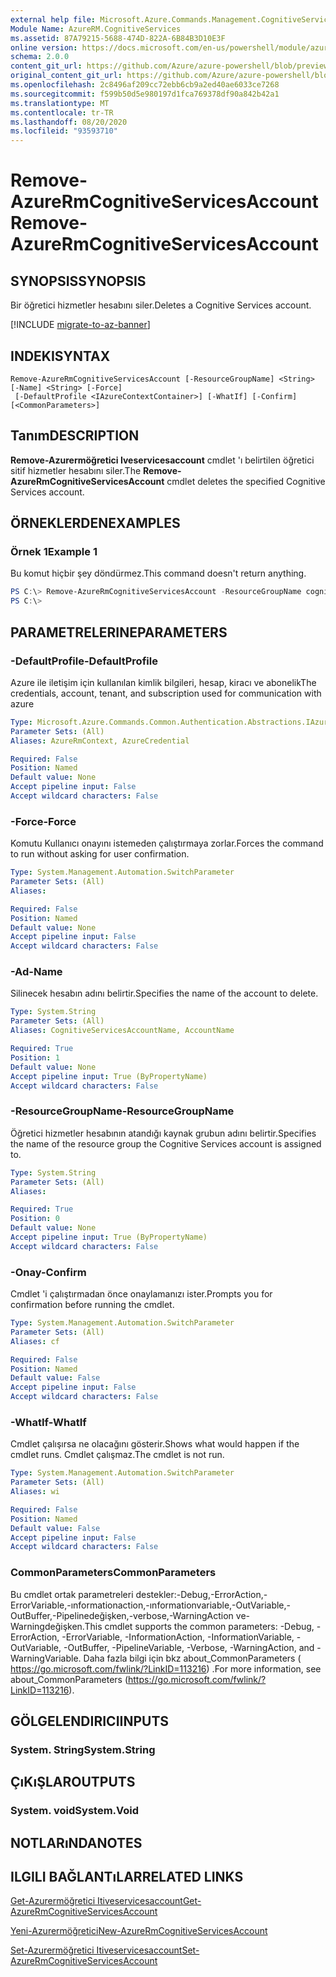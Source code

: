 ```yaml
---
external help file: Microsoft.Azure.Commands.Management.CognitiveServices.dll-Help.xml
Module Name: AzureRM.CognitiveServices
ms.assetid: 87A79215-5688-474D-822A-6B84B3D10E3F
online version: https://docs.microsoft.com/en-us/powershell/module/azurerm.cognitiveservices/remove-azurermcognitiveservicesaccount
schema: 2.0.0
content_git_url: https://github.com/Azure/azure-powershell/blob/preview/src/ResourceManager/CognitiveServices/Commands.Management.CognitiveServices/help/Remove-AzureRmCognitiveServicesAccount.md
original_content_git_url: https://github.com/Azure/azure-powershell/blob/preview/src/ResourceManager/CognitiveServices/Commands.Management.CognitiveServices/help/Remove-AzureRmCognitiveServicesAccount.md
ms.openlocfilehash: 2c8496af209cc72ebb6cb9a2ed40ae6033ce7268
ms.sourcegitcommit: f599b50d5e980197d1fca769378df90a842b42a1
ms.translationtype: MT
ms.contentlocale: tr-TR
ms.lasthandoff: 08/20/2020
ms.locfileid: "93593710"
---
```

# <span data-ttu-id="8a2d4-101">Remove-AzureRmCognitiveServicesAccount</span><span class="sxs-lookup"><span data-stu-id="8a2d4-101">Remove-AzureRmCognitiveServicesAccount</span></span>

## <span data-ttu-id="8a2d4-102">SYNOPSIS</span><span class="sxs-lookup"><span data-stu-id="8a2d4-102">SYNOPSIS</span></span>
<span data-ttu-id="8a2d4-103">Bir öğretici hizmetler hesabını siler.</span><span class="sxs-lookup"><span data-stu-id="8a2d4-103">Deletes a Cognitive Services account.</span></span>

[!INCLUDE [migrate-to-az-banner](../../includes/migrate-to-az-banner.md)]

## <span data-ttu-id="8a2d4-104">INDEKI</span><span class="sxs-lookup"><span data-stu-id="8a2d4-104">SYNTAX</span></span>

```
Remove-AzureRmCognitiveServicesAccount [-ResourceGroupName] <String> [-Name] <String> [-Force]
 [-DefaultProfile <IAzureContextContainer>] [-WhatIf] [-Confirm] [<CommonParameters>]
```

## <span data-ttu-id="8a2d4-105">Tanım</span><span class="sxs-lookup"><span data-stu-id="8a2d4-105">DESCRIPTION</span></span>
<span data-ttu-id="8a2d4-106">**Remove-Azurermöğretici Iveservicesaccount** cmdlet 'ı belirtilen öğretici sitif hizmetler hesabını siler.</span><span class="sxs-lookup"><span data-stu-id="8a2d4-106">The **Remove-AzureRmCognitiveServicesAccount** cmdlet deletes the specified Cognitive Services account.</span></span>

## <span data-ttu-id="8a2d4-107">ÖRNEKLERDEN</span><span class="sxs-lookup"><span data-stu-id="8a2d4-107">EXAMPLES</span></span>

### <span data-ttu-id="8a2d4-108">Örnek 1</span><span class="sxs-lookup"><span data-stu-id="8a2d4-108">Example 1</span></span>
<span data-ttu-id="8a2d4-109">Bu komut hiçbir şey döndürmez.</span><span class="sxs-lookup"><span data-stu-id="8a2d4-109">This command doesn't return anything.</span></span>

```powershell
PS C:\> Remove-AzureRmCognitiveServicesAccount -ResourceGroupName cognitive-services-resource-group -name myluis
PS C:\>
```

## <span data-ttu-id="8a2d4-110">PARAMETRELERINE</span><span class="sxs-lookup"><span data-stu-id="8a2d4-110">PARAMETERS</span></span>

### <span data-ttu-id="8a2d4-111">-DefaultProfile</span><span class="sxs-lookup"><span data-stu-id="8a2d4-111">-DefaultProfile</span></span>
<span data-ttu-id="8a2d4-112">Azure ile iletişim için kullanılan kimlik bilgileri, hesap, kiracı ve abonelik</span><span class="sxs-lookup"><span data-stu-id="8a2d4-112">The credentials, account, tenant, and subscription used for communication with azure</span></span>

```yaml
Type: Microsoft.Azure.Commands.Common.Authentication.Abstractions.IAzureContextContainer
Parameter Sets: (All)
Aliases: AzureRmContext, AzureCredential

Required: False
Position: Named
Default value: None
Accept pipeline input: False
Accept wildcard characters: False
```

### <span data-ttu-id="8a2d4-113">-Force</span><span class="sxs-lookup"><span data-stu-id="8a2d4-113">-Force</span></span>
<span data-ttu-id="8a2d4-114">Komutu Kullanıcı onayını istemeden çalıştırmaya zorlar.</span><span class="sxs-lookup"><span data-stu-id="8a2d4-114">Forces the command to run without asking for user confirmation.</span></span>

```yaml
Type: System.Management.Automation.SwitchParameter
Parameter Sets: (All)
Aliases:

Required: False
Position: Named
Default value: None
Accept pipeline input: False
Accept wildcard characters: False
```

### <span data-ttu-id="8a2d4-115">-Ad</span><span class="sxs-lookup"><span data-stu-id="8a2d4-115">-Name</span></span>
<span data-ttu-id="8a2d4-116">Silinecek hesabın adını belirtir.</span><span class="sxs-lookup"><span data-stu-id="8a2d4-116">Specifies the name of the account to delete.</span></span>

```yaml
Type: System.String
Parameter Sets: (All)
Aliases: CognitiveServicesAccountName, AccountName

Required: True
Position: 1
Default value: None
Accept pipeline input: True (ByPropertyName)
Accept wildcard characters: False
```

### <span data-ttu-id="8a2d4-117">-ResourceGroupName</span><span class="sxs-lookup"><span data-stu-id="8a2d4-117">-ResourceGroupName</span></span>
<span data-ttu-id="8a2d4-118">Öğretici hizmetler hesabının atandığı kaynak grubun adını belirtir.</span><span class="sxs-lookup"><span data-stu-id="8a2d4-118">Specifies the name of the resource group the Cognitive Services account is assigned to.</span></span>

```yaml
Type: System.String
Parameter Sets: (All)
Aliases:

Required: True
Position: 0
Default value: None
Accept pipeline input: True (ByPropertyName)
Accept wildcard characters: False
```

### <span data-ttu-id="8a2d4-119">-Onay</span><span class="sxs-lookup"><span data-stu-id="8a2d4-119">-Confirm</span></span>
<span data-ttu-id="8a2d4-120">Cmdlet 'i çalıştırmadan önce onaylamanızı ister.</span><span class="sxs-lookup"><span data-stu-id="8a2d4-120">Prompts you for confirmation before running the cmdlet.</span></span>

```yaml
Type: System.Management.Automation.SwitchParameter
Parameter Sets: (All)
Aliases: cf

Required: False
Position: Named
Default value: False
Accept pipeline input: False
Accept wildcard characters: False
```

### <span data-ttu-id="8a2d4-121">-WhatIf</span><span class="sxs-lookup"><span data-stu-id="8a2d4-121">-WhatIf</span></span>
<span data-ttu-id="8a2d4-122">Cmdlet çalışırsa ne olacağını gösterir.</span><span class="sxs-lookup"><span data-stu-id="8a2d4-122">Shows what would happen if the cmdlet runs.</span></span>
<span data-ttu-id="8a2d4-123">Cmdlet çalışmaz.</span><span class="sxs-lookup"><span data-stu-id="8a2d4-123">The cmdlet is not run.</span></span>

```yaml
Type: System.Management.Automation.SwitchParameter
Parameter Sets: (All)
Aliases: wi

Required: False
Position: Named
Default value: False
Accept pipeline input: False
Accept wildcard characters: False
```

### <span data-ttu-id="8a2d4-124">CommonParameters</span><span class="sxs-lookup"><span data-stu-id="8a2d4-124">CommonParameters</span></span>
<span data-ttu-id="8a2d4-125">Bu cmdlet ortak parametreleri destekler:-Debug,-ErrorAction,-ErrorVariable,-ınformationaction,-ınformationvariable,-OutVariable,-OutBuffer,-Pipelinedeğişken,-verbose,-WarningAction ve-Warningdeğişken.</span><span class="sxs-lookup"><span data-stu-id="8a2d4-125">This cmdlet supports the common parameters: -Debug, -ErrorAction, -ErrorVariable, -InformationAction, -InformationVariable, -OutVariable, -OutBuffer, -PipelineVariable, -Verbose, -WarningAction, and -WarningVariable.</span></span> <span data-ttu-id="8a2d4-126">Daha fazla bilgi için bkz about_CommonParameters ( https://go.microsoft.com/fwlink/?LinkID=113216) .</span><span class="sxs-lookup"><span data-stu-id="8a2d4-126">For more information, see about_CommonParameters (https://go.microsoft.com/fwlink/?LinkID=113216).</span></span>

## <span data-ttu-id="8a2d4-127">GÖLGELENDIRICI</span><span class="sxs-lookup"><span data-stu-id="8a2d4-127">INPUTS</span></span>

### <span data-ttu-id="8a2d4-128">System. String</span><span class="sxs-lookup"><span data-stu-id="8a2d4-128">System.String</span></span>

## <span data-ttu-id="8a2d4-129">ÇıKıŞLAR</span><span class="sxs-lookup"><span data-stu-id="8a2d4-129">OUTPUTS</span></span>

### <span data-ttu-id="8a2d4-130">System. void</span><span class="sxs-lookup"><span data-stu-id="8a2d4-130">System.Void</span></span>

## <span data-ttu-id="8a2d4-131">NOTLARıNDA</span><span class="sxs-lookup"><span data-stu-id="8a2d4-131">NOTES</span></span>

## <span data-ttu-id="8a2d4-132">ILGILI BAĞLANTıLAR</span><span class="sxs-lookup"><span data-stu-id="8a2d4-132">RELATED LINKS</span></span>

[<span data-ttu-id="8a2d4-133">Get-Azurermöğretici Itiveservicesaccount</span><span class="sxs-lookup"><span data-stu-id="8a2d4-133">Get-AzureRmCognitiveServicesAccount</span></span>](./Get-AzureRmCognitiveServicesAccount.md)

[<span data-ttu-id="8a2d4-134">Yeni-Azurermöğretici</span><span class="sxs-lookup"><span data-stu-id="8a2d4-134">New-AzureRmCognitiveServicesAccount</span></span>](./New-AzureRmCognitiveServicesAccount.md)

[<span data-ttu-id="8a2d4-135">Set-Azurermöğretici Itiveservicesaccount</span><span class="sxs-lookup"><span data-stu-id="8a2d4-135">Set-AzureRmCognitiveServicesAccount</span></span>](./Set-AzureRmCognitiveServicesAccount.md)


